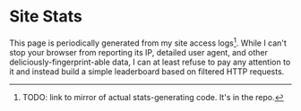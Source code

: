 # Site Stats

This page is periodically generated from my site access logs[^1]. While I can't stop your browser from reporting its IP, detailed user agent, and other deliciously-fingerprint-able data, I can at least refuse to pay any attention to it and instead build a simple leaderboard based on filtered HTTP requests.

<top-k />

[^1]: TODO: link to mirror of actual stats-generating code. It's in the repo.